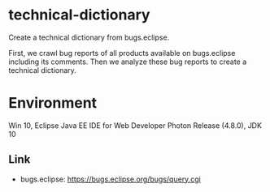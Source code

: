 # technical-dictionary
Create a technical dictionary from bugs.eclipse.

First, we crawl bug reports of all products available on bugs.eclipse including its comments. Then we analyze these bug reports to create a technical dictionary.

# Environment
Win 10, Eclipse Java EE IDE for Web Developer Photon Release (4.8.0), JDK 10

## Link
- bugs.eclipse: https://bugs.eclipse.org/bugs/query.cgi
